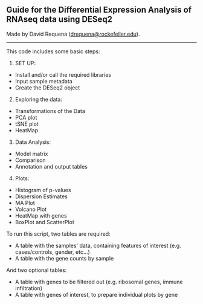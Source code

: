 ## Guide for the Differential Expression Analysis of RNAseq data using DESeq2

Made by David Requena (drequena@rockefeller.edu).

-------------------------------------------------------------------------

This code includes some basic steps:
1. SET UP:
* Install and/or call the required libraries
* Input sample metadata
* Create the DESeq2 object
2. Exploring the data:
* Transformations of the Data
* PCA plot
* tSNE plot
* HeatMap
3. Data Analysis:
* Model matrix
* Comparison
* Annotation and output tables
4. Plots:
* Histogram of p-values
* Dispersion Estimates
* MA Plot
* Volcano Plot
* HeatMap with genes
* BoxPlot and ScatterPlot

To run this script, two tables are required:
* A table with the samples' data, containing features of interest (e.g. cases/controls, gender, etc...)
* A table with the gene counts by sample

And two optional tables:
* A table with genes to be filtered out (e.g. ribosomal genes, immune infiltration)
* A table with genes of interest, to prepare individual plots by gene
